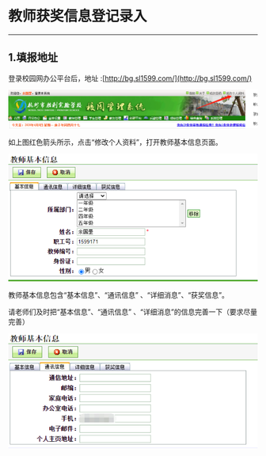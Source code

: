 # 教师获奖信息登记录入

---

## 1.填报地址

登录校园网办公平台后，地址  :[http://bg.sl1599.com/](http://bg.sl1599.com/)

![](/assets/jiangli-1.png)

如上图红色箭头所示，点击“修改个人资料”，打开教师基本信息页面。



![](/assets/jiangli-2.png)

教师基本信息包含“基本信息”、“通讯信息” 、“详细消息”、“获奖信息”。

请老师们及时把“基本信息”、“通讯信息” 、“详细消息”的信息完善一下（要求尽量完善）

![](/assets/jiangli2.png)

